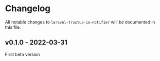 # Changelog

All notable changes to `laravel-trustup-io-notifier` will be documented in this file.

## v0.1.0 - 2022-03-31

First beta version
